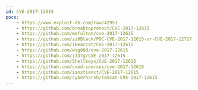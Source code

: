 ```yaml
---
id: CVE-2017-12615
pocs: 
    - https://www.exploit-db.com/raw/42953
    - https://github.com/breaktoprotect/CVE-2017-12615
    - https://github.com/mefulton/cve-2017-12615
    - https://github.com/zi0Black/POC-CVE-2017-12615-or-CVE-2017-12717
    - https://github.com/iBearcat/CVE-2017-12615
    - https://github.com/wsg00d/cve-2017-12615
    - https://github.com/1337g/CVE-2017-12615
    - https://github.com/Shellkeys/CVE-2017-12615
    - https://github.com/cved-sources/cve-2017-12615
    - https://github.com/ianxtianxt/CVE-2017-12615
    - https://github.com/cyberharsh/Tomcat-CVE-2017-12615
---
```


